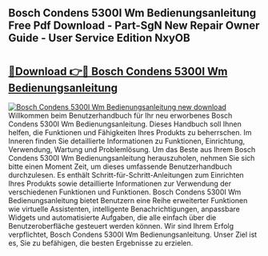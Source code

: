 ## Bosch Condens 5300I Wm Bedienungsanleitung Free Pdf Download - Part-SgN New Repair Owner Guide - User Service Edition NxyOB

# <h2><a href="http://df4i7ob.blite.top/?on=Bosch+Condens+5300I+Wm+Bedienungsanleitung">🔗Download 👉🔴 Bosch Condens 5300I Wm Bedienungsanleitung</a></h2>

[![Bosch Condens 5300I Wm Bedienungsanleitung new download](https://i.imgur.com/lujVjoI.png)](http://df4i7ob.blite.top/?on=Bosch+Condens+5300I+Wm+Bedienungsanleitung)
Willkommen beim Benutzerhandbuch für Ihr neu erworbenes Bosch Condens 5300I Wm Bedienungsanleitung. Dieses Handbuch soll Ihnen helfen, die Funktionen und Fähigkeiten Ihres Produkts zu beherrschen. Im Inneren finden Sie detaillierte Informationen zu Funktionen, Einrichtung, Verwendung, Wartung und Problemlösung. Um das Beste aus Ihrem Bosch Condens 5300I Wm Bedienungsanleitung herauszuholen, nehmen Sie sich bitte einen Moment Zeit, um dieses umfassende Benutzerhandbuch durchzulesen. Es enthält Schritt-für-Schritt-Anleitungen zum Einrichten Ihres Produkts sowie detaillierte Informationen zur Verwendung der verschiedenen Funktionen und Funktionen. Bosch Condens 5300I Wm Bedienungsanleitung bietet Benutzern eine Reihe erweiterter Funktionen wie virtuelle Assistenten, intelligente Benachrichtigungen, anpassbare Widgets und automatisierte Aufgaben, die alle einfach über die Benutzeroberfläche gesteuert werden können. Wir sind Ihrem Erfolg verpflichtet, Bosch Condens 5300I Wm Bedienungsanleitung. Unser Ziel ist es, Sie zu befähigen, die besten Ergebnisse zu erzielen.

